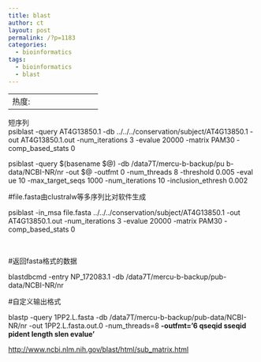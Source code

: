 ```yaml
---
title: blast
author: ct
layout: post
permalink: /?p=1183
categories:
  - bioinformatics
tags:
  - bioinformatics
  - blast
---
```

<table>
  <tr cellpadding=0><td>
    热度:
  </td><td cellpadding=0><img src='http://210.75.224.29/wordpress/wp-content/plugins/statpresscn/images/sun.gif' width=10 height=10 border=0 /></td><td cellpadding=0><img src='http://210.75.224.29/wordpress/wp-content/plugins/statpresscn/images/sun_dark.gif' width=10 height=10 border=0 /></td><td cellpadding=0><img src='http://210.75.224.29/wordpress/wp-content/plugins/statpresscn/images/sun_dark.gif' width=10 height=10 border=0 /></td><td cellpadding=0><img src='http://210.75.224.29/wordpress/wp-content/plugins/statpresscn/images/sun_dark.gif' width=10 height=10 border=0 /></td><td cellpadding=0><img src='http://210.75.224.29/wordpress/wp-content/plugins/statpresscn/images/sun_dark.gif' width=10 height=10 border=0 /></td></tr>
</table>

短序列  
psiblast -query AT4G13850.1 -db ../../../conservation/subject/AT4G13850.1 -out AT4G13850.1.out -num\_iterations 3 -evalue 20000 -matrix PAM30 -comp\_based_stats 0

psiblast -query $(basename $@) -db /data7T/mercu-b-backup/pu b-data/NCBI-NR/nr -out $@ -outfmt 0 -num\_threads 8 -threshold 0.005 -eval ue 10 -max\_target\_seqs 1000 -num\_iterations 10 -inclusion_ethresh 0.002

#file.fasta由clustralw等多序列比对软件生成

psiblast -in\_msa file.fasta ../../../conservation/subject/AT4G13850.1 -out AT4G13850.1.out -num\_iterations 3 -evalue 20000 -matrix PAM30 -comp\_based\_stats 0

&nbsp;

#返回fasta格式的数据

blastdbcmd -entry NP_172083.1 -db /data7T/mercu-b-backup/pub-data/NCBI-NR/nr

#自定义输出格式

blastp -query 1PP2.L.fasta -db /data7T/mercu-b-backup/pub-data/NCBI-NR/nr -out 1PP2.L.fasta.out.0 -num_threads=8 **-outfmt=&#8217;6 qseqid sseqid pident length slen evalue&#8217;**

http://www.ncbi.nlm.nih.gov/blast/html/sub_matrix.html